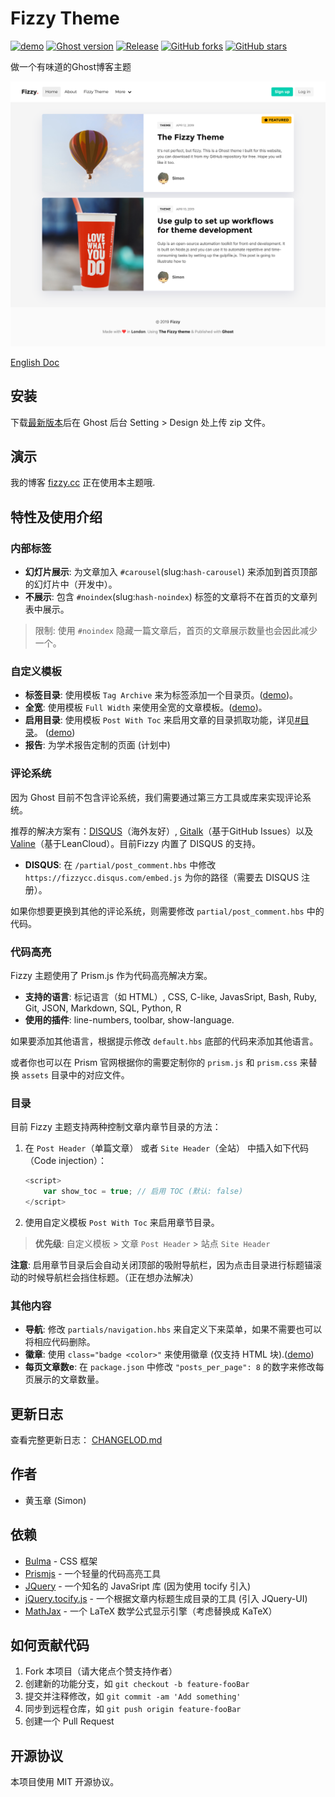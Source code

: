 # Fizzy Theme

[![demo](https://img.shields.io/badge/Demo-online-yellow.svg)](https://fizzy.cc/)
[![Ghost version](https://img.shields.io/badge/Ghost->=2.x-brightgreen.svg)](https://github.com/TryGhost/Ghost)
[![Release](https://img.shields.io/github/release/huangyuzhang/Fizzy-Theme.svg)](https://github.com/huangyuzhang/Fizzy-Theme/)
[![GitHub forks](https://img.shields.io/github/forks/huangyuzhang/Fizzy-Theme.svg)](https://github.com/huangyuzhang/Fizzy-Theme/network)
[![GitHub stars](https://img.shields.io/github/stars/huangyuzhang/Fizzy-Theme.svg?style=social&label=Star)](https://github.com/huangyuzhang/Fizzy-Theme/stargazers)

做一个有味道的Ghost博客主题

![](./fizzy-theme-screenshot.png)

[English Doc](https://github.com/huangyuzhang/Fizzy-Theme/blob/master/README.md)

## 安装

下载[最新版本](https://github.com/huangyuzhang/fizzy-theme/releases/)后在 Ghost 后台 Setting > Design 处上传 zip 文件。

## 演示

我的博客 [fizzy.cc](https://fizzy.cc) 正在使用本主题哦.

## 特性及使用介绍

### 内部标签
- **幻灯片展示**: 为文章加入 `#carousel`(slug:`hash-carousel`) 来添加到首页顶部的幻灯片中（开发中）。
- **不展示**: 包含 `#noindex`(slug:`hash-noindex`) 标签的文章将不在首页的文章列表中展示。 
> 限制: 使用 `#noindex` 隐藏一篇文章后，首页的文章展示数量也会因此减少一个。

### 自定义模板
- **标签目录**: 使用模板 `Tag Archive` 来为标签添加一个目录页。([demo](https://fizzy.cc/tag/))。
- **全宽**: 使用模板 `Full Width` 来使用全宽的文章模板。([demo](https://fizzy.cc/fizzy-theme/))。
- **启用目录**: 使用模板 `Post With Toc` 来启用文章的目录抓取功能，详见[#目录](#目录)。 ([demo](https://fizzy.cc/fizzy-theme/))
- **报告**: 为学术报告定制的页面 (计划中)

### 评论系统
因为 Ghost 目前不包含评论系统，我们需要通过第三方工具或库来实现评论系统。

推荐的解决方案有：[DISQUS][disqus]（海外友好）, [Gitalk][gitalk]（基于GitHub Issues）以及 [Valine][valine]（基于LeanCloud）。目前Fizzy 内置了 DISQUS 的支持。
- **DISQUS**: 在 `/partial/post_comment.hbs` 中修改 `https://fizzycc.disqus.com/embed.js` 为你的路径（需要去 DISQUS 注册）。

如果你想要更换到其他的评论系统，则需要修改 `partial/post_comment.hbs` 中的代码。


### 代码高亮
Fizzy 主题使用了 Prism.js 作为代码高亮解决方案。
  - **支持的语言**: 标记语言（如 HTML）, CSS, C-like, JavasSript, Bash, Ruby, Git, JSON, Markdown, SQL, Python, R
  - **使用的插件**: line-numbers, toolbar, show-language.

如果要添加其他语言，根据提示修改 `default.hbs` 底部的代码来添加其他语言。

或者你也可以在 Prism 官网根据你的需要定制你的 `prism.js` 和 `prism.css` 来替换 `assets` 目录中的对应文件。

### 目录
目前 Fizzy 主题支持两种控制文章内章节目录的方法：
1. 在  `Post Header`（单篇文章） 或者 `Site Header`（全站） 中插入如下代码（Code injection）：
    ```javascript
    <script>
        var show_toc = true; // 启用 TOC (默认: false)
    </script>
    ```
2. 使用自定义模板 `Post With Toc` 来启用章节目录。
> **优先级**: 自定义模板 > 文章 `Post Header` > 站点 `Site Header`

**注意**: 启用章节目录后会自动关闭顶部的吸附导航栏，因为点击目录进行标题锚滚动的时候导航栏会挡住标题。（正在想办法解决）

### 其他内容
- **导航**: 修改 `partials/navigation.hbs` 来自定义下来菜单，如果不需要也可以将相应代码删除。
- **徽章**: 使用 `class="badge <color>"` 来使用徽章 (仅支持 HTML 块).([demo](https://fizzy.cc/fizzy-theme/#badge))
- **每页文章数e**: 在 `package.json` 中修改 `"posts_per_page": 8` 的数字来修改每页展示的文章数量。

## 更新日志

查看完整更新日志： [CHANGELOD.md](https://github.com/huangyuzhang/Fizzy-Theme/blob/master/CHANGELOG.md)

## 作者

- 黄玉章 (Simon)

## 依赖

- [Bulma][bulma] - CSS 框架
- [Prismjs][prismjs] - 一个轻量的代码高亮工具
- [JQuery][jquery] - 一个知名的 JavaSript 库 (因为使用 tocify 引入)
- [jQuery.tocify.js][tocify] - 一个根据文章内标题生成目录的工具 (引入 JQuery-UI)
- [MathJax][mathjax] - 一个 LaTeX 数学公式显示引擎（考虑替换成 KaTeX）

## 如何贡献代码

1. Fork 本项目（请大佬点个赞支持作者）
2. 创建新的功能分支，如 `git checkout -b feature-fooBar`
3. 提交并注释修改，如 `git commit -am 'Add something'`
4. 同步到远程仓库，如 `git push origin feature-fooBar`
5. 创建一个 Pull Request


## 开源协议

本项目使用 MIT 开源协议。

[bulma]: https://bulma.io/
[prismjs]: https://prismjs.com/
[jquery]: https://jquery.com/
[tocify]: http://gregfranko.com/jquery.tocify.js/
[mathjax]: https://www.mathjax.org/
[disqus]: https://disqus.com/
[gitalk]: https://github.com/gitalk/gitalk
[valine]: https://github.com/xCss/Valine
